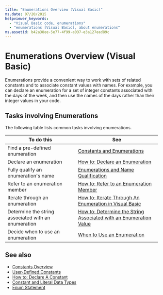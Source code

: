 ```yaml
---
title: "Enumerations Overview (Visual Basic)"
ms.date: 07/20/2015
helpviewer_keywords: 
  - "Visual Basic code, enumerations"
  - "enumerations [Visual Basic], about enumerations"
ms.assetid: b42a38ee-5e77-4f99-a037-e3a127ead89c
---
```

# Enumerations Overview (Visual Basic)
Enumerations provide a convenient way to work with sets of related constants and to associate constant values with names. For example, you can declare an enumeration for a set of integer constants associated with the days of the week, and then use the names of the days rather than their integer values in your code.  
  
## Tasks involving Enumerations  
 The following table lists common tasks involving enumerations.  
  
|To do this|See|  
|----------------|---------|  
|Find a pre-defined enumeration|[Constants and Enumerations](../../../../visual-basic/language-reference/constants-and-enumerations.md)|  
|Declare an enumeration|[How to: Declare an Enumeration](../../../../visual-basic/programming-guide/language-features/constants-enums/how-to-declare-enumerations.md)|  
|Fully qualify an enumeration's name|[Enumerations and Name Qualification](../../../../visual-basic/programming-guide/language-features/constants-enums/enumerations-and-name-qualification.md)|  
|Refer to an enumeration member|[How to: Refer to an Enumeration Member](../../../../visual-basic/programming-guide/language-features/constants-enums/how-to-refer-to-an-enumeration-member.md)|  
|Iterate through an enumeration|[How to: Iterate Through An Enumeration in Visual Basic](../../../../visual-basic/programming-guide/language-features/constants-enums/how-to-iterate-through-an-enumeration.md)|  
|Determine the string associated with an enumeration|[How to: Determine the String Associated with an Enumeration Value](../../../../visual-basic/programming-guide/language-features/constants-enums/how-to-determine-the-string-associated-with-an-enumeration-value.md)|  
|Decide when to use an enumeration|[When to Use an Enumeration](../../../../visual-basic/programming-guide/language-features/constants-enums/when-to-use-an-enumeration.md)|  
  
## See also
- [Constants Overview](../../../../visual-basic/programming-guide/language-features/constants-enums/constants-overview.md)
- [User-Defined Constants](../../../../visual-basic/programming-guide/language-features/constants-enums/user-defined-constants.md)
- [How to: Declare A Constant](../../../../visual-basic/programming-guide/language-features/constants-enums/how-to-declare-a-constant.md)
- [Constant and Literal Data Types](../../../../visual-basic/programming-guide/language-features/constants-enums/constant-and-literal-data-types.md)
- [Enum Statement](../../../../visual-basic/language-reference/statements/enum-statement.md)

